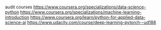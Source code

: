audit courses 
https://www.coursera.org/specializations/data-science-python
https://www.coursera.org/specializations/machine-learning-introduction
https://www.coursera.org/learn/python-for-applied-data-science-ai
https://www.udacity.com/course/deep-learning-pytorch--ud188
